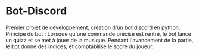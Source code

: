 # Bot-Discord
Premier projet de développement, création d'un bot discord en python. 
Principe du bot : 
Lorsque qu'une commande précise est rentré, le bot lance un quizz et se met à jouer de la musique. 
Pendant l'avancement de la partie, le bot donne des indices, et comptabilise le score du joueur. 
